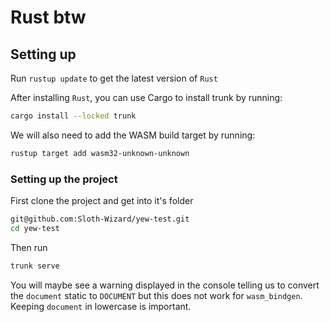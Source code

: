 # Rust btw

## Setting up

Run `rustup update` to get the latest version of `Rust`

After installing `Rust`, you can use Cargo to install trunk by running:

```sh
cargo install --locked trunk
```

We will also need to add the WASM build target by running:

```sh
rustup target add wasm32-unknown-unknown
```

### Setting up the project

First clone the project and get into it's folder

```sh
git@github.com:Sloth-Wizard/yew-test.git
cd yew-test
```

Then run

```sh
trunk serve
```

You will maybe see a warning displayed in the console telling us to convert the `document` static to `DOCUMENT` but this does not work for `wasm_bindgen`.
Keeping `document` in lowercase is important.
